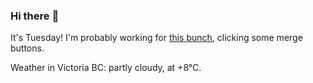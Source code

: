 ### Hi there :wave:

It's Tuesday! I'm probably working for [this bunch](https://github.com/kohofinancial), clicking some merge buttons.

Weather in Victoria BC: partly cloudy, at +8°C.
